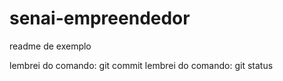 # senai-empreendedor

readme de exemplo




lembrei do comando: git commit
lembrei do comando: git status


